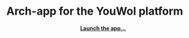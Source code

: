 # Arch-app for the YouWol platform 


<p align="center">
    <a href="https://xaliphostes.github.io/arch-app/"><b>Launch the app...</b></a>
</p>

